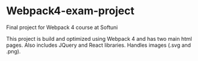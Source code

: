 # Webpack4-exam-project
Final project for Webpack 4 course at Softuni

This project is build and optimized using Webpack 4 and has two main html pages.
Also includes JQuery and React libraries. Handles images (.svg and .png).
